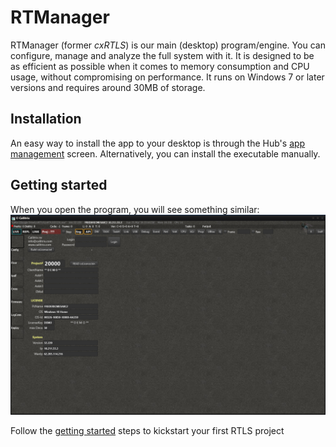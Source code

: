# RTManager

RTManager (former *cxRTLS*) is our main (desktop) program/engine. You can configure, manage and analyze the full system with it.
It is designed to be as efficient as possible when it comes to memory consumption and CPU usage, without compromising on performance.
It runs on Windows 7 or later versions and requires around 30MB of storage.

## Installation
An easy way to install the app to your desktop is through the Hub's [app management](https://docs.rtloc.com/hub/apps.html) screen. Alternatively, you can install the executable manually.

## Getting started
When you open the program, you will see something similar:
![overview](./img/cxRTLS/1_raw.png)

Follow the [getting started](/positioning/positioning_getting_started.html) steps to kickstart your first RTLS project
